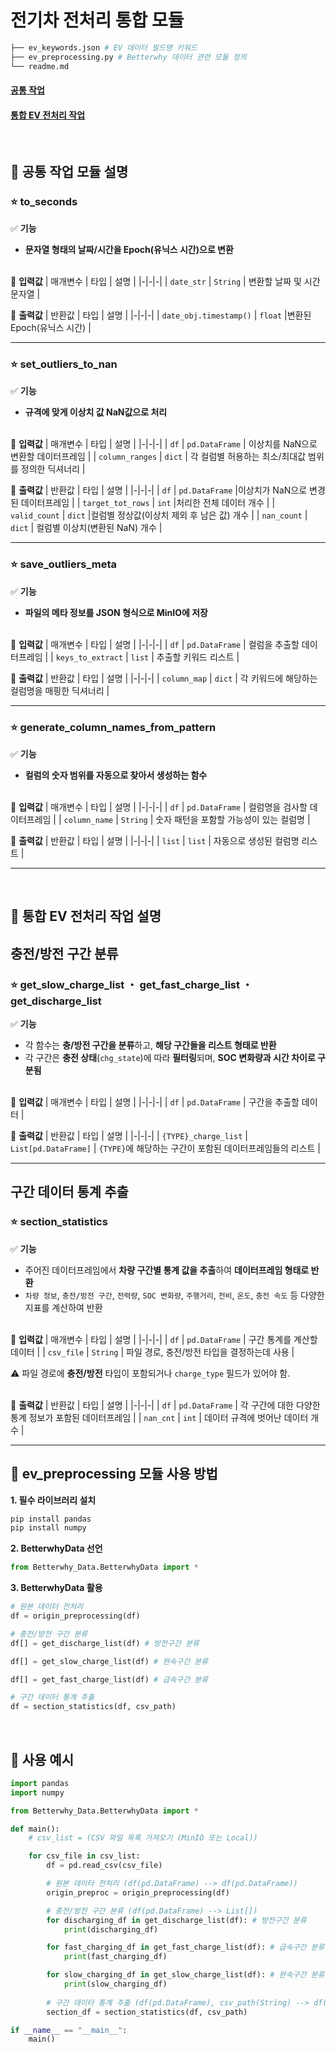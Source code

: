 # 전기차 전처리 통합 모듈
```bash
├── ev_keywords.json # EV 데이터 필드명 키워드
├── ev_preprocessing.py # Betterwhy 데이터 관련 모듈 정의
└── readme.md
```
#### [**공통 작업**](#common_tasks)
#### [**통합 EV 전처리 작업**](#ev_preprocessing)
<br>

## 📌 공통 작업 모듈 설명
<a id="common_tasks"></a>

### **⭐ to_seconds**

✅ **기능**
- **문자열 형태의 날짜/시간을 Epoch(유닉스 시간)으로 변환**
<br><br> 

🔹 **입력값**
| 매개변수 | 타입 | 설명 |
|-|-|-|
| `date_str` | `String` | 변환할 날짜 및 시간 문자열 |
<br>

🔹 **출력값**
| 반환값 | 타입 | 설명 |
|-|-|-|
| `date_obj.timestamp()` | `float` |변환된 Epoch(유닉스 시간) |
<br> 

---

### **⭐ set_outliers_to_nan**

✅ **기능**
- **규격에 맞게 이상치 값 NaN값으로 처리**
<br><br> 

🔹 **입력값**
| 매개변수 | 타입 | 설명 |
|-|-|-|
| `df` | `pd.DataFrame` | 이상치를 NaN으로 변환할 데이터프레임 |
| `column_ranges` | `dict` | 각 컬럼별 허용하는 최소/최대값 범위를 정의한 딕셔너리 |
<br>

🔹 **출력값**
| 반환값 | 타입 | 설명 |
|-|-|-|
| `df` | `pd.DataFrame` |이상치가 NaN으로 변경된 데이터프레임 |
| `target_tot_rows` | `int` |처리한 전체 데이터 개수 |
| `valid_count` | `dict` |컬럼별 정상값(이상치 제외 후 남은 값) 개수 |
| `nan_count` | `dict` | 컬럼별 이상치(변환된 NaN) 개수 |
<br>

---
### **⭐ save_outliers_meta**

✅ **기능**
- **파일의 메타 정보를 JSON 형식으로 MinIO에 저장**
<br><br> 

🔹 **입력값**
| 매개변수 | 타입 | 설명 |
|-|-|-|
| `df` | `pd.DataFrame` | 컬럼을 추출할 데이터프레임 |
| `keys_to_extract` | `list` | 추출할 키워드 리스트 |
<br>

🔹 **출력값**
| 반환값 | 타입 | 설명 |
|-|-|-|
| `column_map` | `dict` | 각 키워드에 해당하는 컬럼명을 매핑한 딕셔너리 |
<br>

---
### **⭐ generate_column_names_from_pattern**

✅ **기능**
- **컬럼의 숫자 범위를 자동으로 찾아서 생성하는 함수**
<br><br> 

🔹 **입력값**
| 매개변수 | 타입 | 설명 |
|-|-|-|
| `df` | `pd.DataFrame` | 	컬럼명을 검사할 데이터프레임 |
| `column_name` | `String` | 숫자 패턴을 포함할 가능성이 있는 컬럼명 |
<br>

🔹 **출력값**
| 반환값 | 타입 | 설명 |
|-|-|-|
| `list` | `list` | 자동으로 생성된 컬럼명 리스트 |
<br>

---

<br>

## 📌 통합 EV 전처리 작업 설명
<a id="ev_preprocessing"></a>

## **충전/방전 구간 분류**
### **⭐ get_slow_charge_list ・ get_fast_charge_list ・ get_discharge_list**

✅ **기능**
- 각 함수는 **충/방전 구간을 분류**하고, **해당 구간들을 리스트 형태로 반환**
- 각 구간은 **충전 상태**(`chg_state`)에 따라 **필터링**되며, **SOC 변화량과 시간 차이로 구분됨**
<br><br> 

🔹 **입력값**
| 매개변수 | 타입 | 설명 |
|-|-|-|
| `df` | `pd.DataFrame` | 구간을 추출할 데이터 |
<br>

🔹 **출력값**
| 반환값 | 타입 | 설명 |
|-|-|-|
| `{TYPE}_charge_list` | `List[pd.DataFrame]` | `{TYPE}`에 해당하는 구간이 포함된 데이터프레임들의 리스트 |
<br> 

---

<a id="section_statistics"></a>

## **구간 데이터 통계 추출**
### ⭐ **section_statistics**

✅ **기능**
- 주어진 데이터프레임에서 **차량 구간별 통계 값을 추출**하여 **데이터프레임 형태로 반환**
- `차량 정보`, `충전/방전 구간`, `전력량`, `SOC 변화량`, `주행거리`, `전비`, `온도`, `충전 속도` 등 다양한 지표를 계산하여 반환
<br><br> 

🔹 **입력값**
| 매개변수 | 타입 | 설명 |
|-|-|-|
| `df` | `pd.DataFrame` | 구간 통계를 계산할 데이터 |
| `csv_file` | `String` | 파일 경로, 충전/방전 타입을 결정하는데 사용 |

⚠️ 파일 경로에 **충전/방전** 타입이 포함되거나 `charge_type` 필드가 있어야 함.
<br><br>

🔹 **출력값**
| 반환값 | 타입 | 설명 |
|-|-|-|
| `df`    | `pd.DataFrame` | 각 구간에 대한 다양한 통계 정보가 포함된 데이터프레임 |
| `nan_cnt` | `int`        | 데이터 규격에 벗어난 데이터 개수               |
<br> 

---

## 📌 ev_preprocessing 모듈 사용 방법
**1. 필수 라이브러리 설치**
```python
pip install pandas
pip install numpy
```
**2. BetterwhyData 선언**
```python
from Betterwhy_Data.BetterwhyData import *
```
**3. BetterwhyData 활용**
```python
# 원본 데이터 전처리
df = origin_preprocessing(df)

# 충전/방전 구간 분류 
df[] = get_discharge_list(df) # 방전구간 분류

df[] = get_slow_charge_list(df) # 완속구간 분류

df[] = get_fast_charge_list(df) # 급속구간 분류

# 구간 데이터 통계 추출
df = section_statistics(df, csv_path)
```

<br>

## 📌 사용 예시
```python
import pandas
import numpy 

from Betterwhy_Data.BetterwhyData import *

def main():
    # csv_list = (CSV 파일 목록 가져오기 (MinIO 또는 Local))

    for csv_file in csv_list:
        df = pd.read_csv(csv_file)

        # 원본 데이터 전처리 (df(pd.DataFrame) --> df(pd.DataFrame))
        origin_preproc = origin_preprocessing(df)

        # 충전/방전 구간 분류 (df(pd.DataFrame) --> List[])
        for discharging_df in get_discharge_list(df): # 방전구간 분류 
            print(discharging_df)

        for fast_charging_df in get_fast_charge_list(df): # 급속구간 분류
            print(fast_charging_df)

        for slow_charging_df in get_slow_charge_list(df): # 완속구간 분류
            print(slow_charging_df)
        
        # 구간 데이터 통계 추출 (df(pd.DataFrame), csv_path(String) --> df(pd.DataFrame))
        section_df = section_statistics(df, csv_path)

if __name__ == "__main__":
    main()
```
